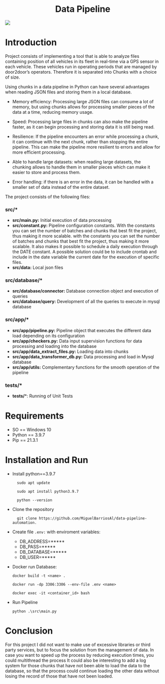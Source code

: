<h1 align="center"> Data Pipeline </h1>

 <p align="left">
   <img src="https://img.shields.io/badge/STATUS-%20DEV-green">
</p>

# Introduction
Project consists of implementing a tool that is able to analyze files containing position of all vehicles in its fleet 
in real-time via a GPS sensor in each vehicle. These vehicles run in operating periods that are managed by door2door’s 
operators. Therefore it is separated into Chunks with a choice of size.

Using chunks in a data pipeline in Python can have several advantages when reading JSON files and storing them in a local 
database.

* Memory efficiency: Processing large JSON files can consume a lot of memory, but using chunks allows for processing smaller 
pieces of the data at a time, reducing memory usage.

* Speed: Processing large files in chunks can also make the pipeline faster, as it can begin processing and storing data 
it is still being read.

* Resilience: If the pipeline encounters an error while processing a chunk, it can continue with the next chunk, rather 
  than stopping the entire pipeline. This can make the pipeline more resilient to errors and allow for more efficient processing.

* Able to handle large datasets: when reading large datasets, the chunking allows to handle them in smaller pieces which
can make it easier to store and process them.

* Error handling: if there is an error in the data, it can be handled with a smaller set of data instead of the entire dataset.

The project consists of the following files:

### src/*

- **src/main.py:** Initial execution of data processing
- **src/constant.py:** Pipeline configuration constants. With the constants you can set the number of batches and chunks that 
best fit the project, thus making it more scalable. with the constants you can set the number of batches and chunks that best fit the project, thus making it more scalable.
It also makes it possible to schedule a daily execution through the DATE constant. A possible solution could be to include 
crontab and include in the date variable the current date for the execution of specific files.
- **src/data:** Local json files

### src/database/*

- **src/database/connector:** Database connection object and execution of queries
- **src/database/query:** Development of all the queries to execute in mysql database

### src/app/*
- **src/app/pipeline.py:** Pipeline object that executes the different data load depending on its configuration
- **src/app/checkers.py:** Data input supervision functions for data processing and loading into the database
- **src/app/data_extract_files.py:** Loading data into chunks
- **src/app/data_transformer_db.py:** Data processing and load in Mysql database
- **src/app/utils:** Complementary functions for the smooth operation of the pipeline

### tests/*

- **tests/***: Running of Unit Tests

# Requirements

- SO == Windows 10
- Python == 3.9.7
- Pip == 21.3.1

# Installation and Run

* Install python==3.9.7

        sudo apt update

        sudo apt install python3.9.7

        python --version
* Clone the repository

        git clone https://github.com/MiguelBarriosAl/data-pipeline-automation.
* Create file `.env:` with enviroment variables:

  * DB_ADDRESS=*****
  * DB_PASS=*****
  * DB_DATABASE=*****
  * DB_USER=*****

* Docker run Database:

  `docker build -t <name> . `

  `docker run -dp 3306:3306 --env-file .env <name>`

  `docker exec -it <container_id> bash`
* Run Pipeline

  `python .\src\main.py`

# Conclusion

For this project I did not want to make use of excessive libraries or third party services, but to focus the solution 
from the management of data.
In case you want to speed up the process by reducing execution times, you could multithread the process
It could also be interesting to add a log system for those chunks that have not been able to load the data to the database, 
so that the process could continue loading the other data without losing the record of those that have not been loaded.







